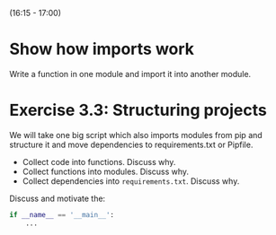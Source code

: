 (16:15 - 17:00)


# Show how imports work

Write a function in one module and import it into another module.


# Exercise 3.3: Structuring projects

We will take one big script which also imports modules from pip and structure
it and move dependencies to requirements.txt or Pipfile.

- Collect code into functions. Discuss why.
- Collect functions into modules. Discuss why.
- Collect dependencies into `requirements.txt`. Discuss why.


Discuss and motivate the:

```python
if __name__ == '__main__':
    ...
```
